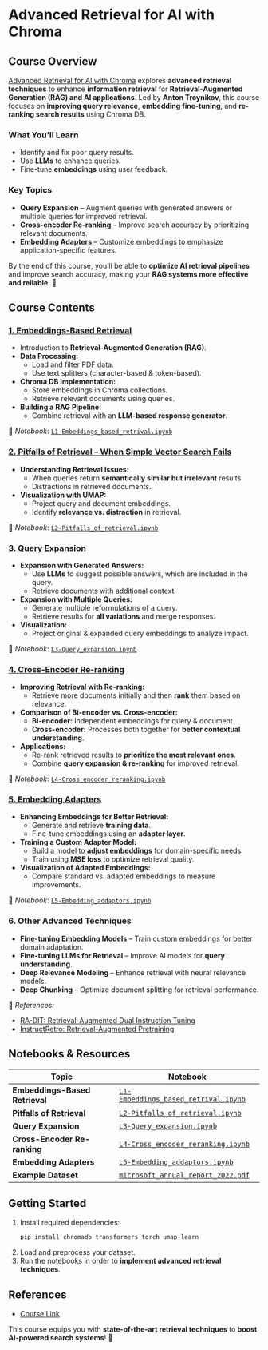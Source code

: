 # **Advanced Retrieval for AI with Chroma**  

## **Course Overview**  
[Advanced Retrieval for AI with Chroma](https://www.deeplearning.ai/short-courses/advanced-retrieval-for-ai/) explores **advanced retrieval techniques** to enhance **information retrieval** for **Retrieval-Augmented Generation (RAG) and AI applications**. Led by **Anton Troynikov**, this course focuses on **improving query relevance**, **embedding fine-tuning**, and **re-ranking search results** using Chroma DB.  

### **What You’ll Learn**  
- Identify and fix poor query results.  
- Use **LLMs** to enhance queries.  
- Fine-tune **embeddings** using user feedback.  

### **Key Topics**  
- **Query Expansion** – Augment queries with generated answers or multiple queries for improved retrieval.  
- **Cross-encoder Re-ranking** – Improve search accuracy by prioritizing relevant documents.  
- **Embedding Adapters** – Customize embeddings to emphasize application-specific features.  

By the end of this course, you’ll be able to **optimize AI retrieval pipelines** and improve search accuracy, making your **RAG systems more effective and reliable**. 🚀  
 

## **Course Contents**  

### [**1. Embeddings-Based Retrieval**](https://github.com/michaWorku/Advanced-Retrieval-for-AI-with-Chroma/blob/main/L1-Embeddings_based_retrival.ipynb)  
- Introduction to **Retrieval-Augmented Generation (RAG)**.  
- **Data Processing:**  
  - Load and filter PDF data.  
  - Use text splitters (character-based & token-based).  
- **Chroma DB Implementation:**  
  - Store embeddings in Chroma collections.  
  - Retrieve relevant documents using queries.  
- **Building a RAG Pipeline:**  
  - Combine retrieval with an **LLM-based response generator**.  

📌 *Notebook*: [`L1-Embeddings_based_retrival.ipynb`](https://github.com/michaWorku/Advanced-Retrieval-for-AI-with-Chroma/blob/main/L1-Embeddings_based_retrival.ipynb)  

### [**2. Pitfalls of Retrieval – When Simple Vector Search Fails** ](https://github.com/michaWorku/Advanced-Retrieval-for-AI-with-Chroma/blob/main/L2-Pitfalls_of_retrieval.ipynb) 
- **Understanding Retrieval Issues:**  
  - When queries return **semantically similar but irrelevant** results.  
  - Distractions in retrieved documents.  
- **Visualization with UMAP:**  
  - Project query and document embeddings.  
  - Identify **relevance vs. distraction** in retrieval.  

📌 *Notebook*: [`L2-Pitfalls_of_retrieval.ipynb`](https://github.com/michaWorku/Advanced-Retrieval-for-AI-with-Chroma/blob/main/L2-Pitfalls_of_retrieval.ipynb)  

### [**3. Query Expansion**](https://github.com/michaWorku/Advanced-Retrieval-for-AI-with-Chroma/blob/main/L3-Query_expansion.ipynb)  
- **Expansion with Generated Answers:**  
  - Use **LLMs** to suggest possible answers, which are included in the query.  
  - Retrieve documents with additional context.  
- **Expansion with Multiple Queries:**  
  - Generate multiple reformulations of a query.  
  - Retrieve results for **all variations** and merge responses.  
- **Visualization:**  
  - Project original & expanded query embeddings to analyze impact.  

📌 *Notebook*: [`L3-Query_expansion.ipynb`](https://github.com/michaWorku/Advanced-Retrieval-for-AI-with-Chroma/blob/main/L3-Query_expansion.ipynb)  

### [**4. Cross-Encoder Re-ranking**](https://github.com/michaWorku/Advanced-Retrieval-for-AI-with-Chroma/blob/main/L4-Cross_encoder_reranking.ipynb)  
- **Improving Retrieval with Re-ranking:**  
  - Retrieve more documents initially and then **rank** them based on relevance.  
- **Comparison of Bi-encoder vs. Cross-encoder:**  
  - **Bi-encoder:** Independent embeddings for query & document.  
  - **Cross-encoder:** Processes both together for **better contextual understanding**.  
- **Applications:**  
  - Re-rank retrieved results to **prioritize the most relevant ones**.  
  - Combine **query expansion & re-ranking** for improved retrieval.  

📌 *Notebook*: [`L4-Cross_encoder_reranking.ipynb`](https://github.com/michaWorku/Advanced-Retrieval-for-AI-with-Chroma/blob/main/L4-Cross_encoder_reranking.ipynb)  

### [**5. Embedding Adapters**](https://github.com/michaWorku/Advanced-Retrieval-for-AI-with-Chroma/blob/main/L5-Embedding_addaptors.ipynb)  
- **Enhancing Embeddings for Better Retrieval:**  
  - Generate and retrieve **training data**.  
  - Fine-tune embeddings using an **adapter layer**.  
- **Training a Custom Adapter Model:**  
  - Build a model to **adjust embeddings** for domain-specific needs.  
  - Train using **MSE loss** to optimize retrieval quality.  
- **Visualization of Adapted Embeddings:**  
  - Compare standard vs. adapted embeddings to measure improvements.  

📌 *Notebook*: [`L5-Embedding_addaptors.ipynb`](https://github.com/michaWorku/Advanced-Retrieval-for-AI-with-Chroma/blob/main/L5-Embedding_addaptors.ipynb)  

### **6. Other Advanced Techniques**  
- **Fine-tuning Embedding Models** – Train custom embeddings for better domain adaptation.  
- **Fine-tuning LLMs for Retrieval** – Improve AI models for **query understanding**.  
- **Deep Relevance Modeling** – Enhance retrieval with neural relevance models.  
- **Deep Chunking** – Optimize document splitting for retrieval performance.  

📌 *References:*  
- [RA-DIT: Retrieval-Augmented Dual Instruction Tuning](https://arxiv.org/abs/2310.01352)  
- [InstructRetro: Retrieval-Augmented Pretraining](https://arxiv.org/abs/2310.07713)  


## **Notebooks & Resources**  

| Topic | Notebook |  
|-----------------------------|----------------------------------|  
| **Embeddings-Based Retrieval** | [`L1-Embeddings_based_retrival.ipynb`](https://github.com/michaWorku/Advanced-Retrieval-for-AI-with-Chroma/blob/main/L1-Embeddings_based_retrival.ipynb) |  
| **Pitfalls of Retrieval** | [`L2-Pitfalls_of_retrieval.ipynb`](https://github.com/michaWorku/Advanced-Retrieval-for-AI-with-Chroma/blob/main/L2-Pitfalls_of_retrieval.ipynb) |  
| **Query Expansion** | [`L3-Query_expansion.ipynb`](https://github.com/michaWorku/Advanced-Retrieval-for-AI-with-Chroma/blob/main/L3-Query_expansion.ipynb) |  
| **Cross-Encoder Re-ranking** | [`L4-Cross_encoder_reranking.ipynb`](https://github.com/michaWorku/Advanced-Retrieval-for-AI-with-Chroma/blob/main/L4-Cross_encoder_reranking.ipynb) |  
| **Embedding Adapters** | [`L5-Embedding_addaptors.ipynb`](https://github.com/michaWorku/Advanced-Retrieval-for-AI-with-Chroma/blob/main/L5-Embedding_addaptors.ipynb) |  
| **Example Dataset** | [`microsoft_annual_report_2022.pdf`](https://github.com/michaWorku/Advanced-Retrieval-for-AI-with-Chroma/blob/main/microsoft_annual_report_2022.pdf) |  
  

## **Getting Started**  
1. Install required dependencies:  
   ```bash
   pip install chromadb transformers torch umap-learn
   ```
2. Load and preprocess your dataset.  
3. Run the notebooks in order to **implement advanced retrieval techniques**.  

## **References**  
- [Course Link](https://www.deeplearning.ai/short-courses/advanced-retrieval-for-ai/)  

This course equips you with **state-of-the-art retrieval techniques** to **boost AI-powered search systems**! 🚀
